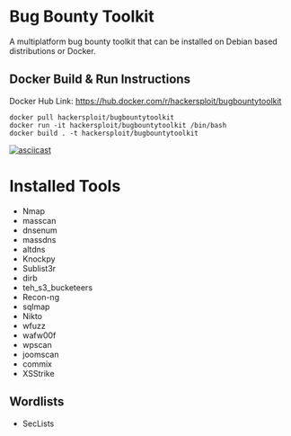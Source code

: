 
# Bug Bounty Toolkit
A multiplatform bug bounty toolkit that can be installed on Debian based distributions or Docker.

## Docker Build & Run Instructions
Docker Hub Link: https://hub.docker.com/r/hackersploit/bugbountytoolkit

```
docker pull hackersploit/bugbountytoolkit
docker run -it hackersploit/bugbountytoolkit /bin/bash
docker build . -t hackersploit/bugbountytoolkit
```
[![asciicast](https://asciinema.org/a/sMorBlA5yzTIwfdiWzdRR3yEh.svg)](https://asciinema.org/a/sMorBlA5yzTIwfdiWzdRR3yEh)

# Installed Tools
- Nmap
- masscan
- dnsenum
- massdns
- altdns
- Knockpy
- Sublist3r
- dirb
- teh_s3_bucketeers
- Recon-ng
- sqlmap
- Nikto
- wfuzz
- wafw00f
- wpscan
- joomscan
- commix
- XSStrike

## Wordlists
- SecLists
